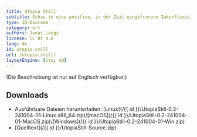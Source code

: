 ```yaml
---
title: Utopia Still
subtitle: Schau in eine positive, in der Zeit eingefrorene Zukunftsvision, in der Autos, die Klimakrise und der Kapitalismus nur noch eine ferne Erinnerung sind.
type: 3D-Diorama
category: art
authors: Jonas Laugs
license: CC BY 4.0
lang: de
id: utopia-still
url: /utopia-still/
layoutEngine: [vto, md]
---
```


(Die Beschreibung ist nur auf Englisch verfügbar.)

## Downloads

- Ausführbare Dateien herunterladen: [Linux](/{{ id }}/UtopiaStill-0.2-241004-01-Linux.x86_64.zip)/[macOS](/{{ id }}/UtopiaStill-0.2-241004-01-MacOS.zip)/[Windows](/{{ id }}/UtopiaStill-0.2-241004-01-Win.zip)
- [Quelltext](/{{ id }}/UtopiaStill-Source.zip)
